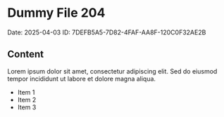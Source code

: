 # Dummy File 204

Date: 2025-04-03
ID: 7DEFB5A5-7D82-4FAF-AA8F-120C0F32AE2B

## Content

Lorem ipsum dolor sit amet, consectetur adipiscing elit.
Sed do eiusmod tempor incididunt ut labore et dolore magna aliqua.

* Item 1
* Item 2
* Item 3

